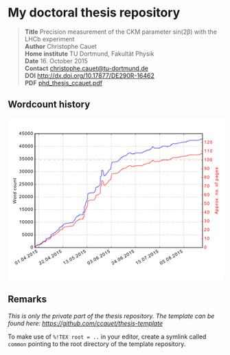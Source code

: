 # My doctoral thesis repository

> **Title**  Precision measurement of the CKM parameter sin(2β) with the LHCb experiment   
> **Author** Christophe Cauet   
> **Home institute** TU Dortmund, Fakultät Physik   
> **Date** 16. October 2015   
> **Contact** christophe.cauet@tu-dortmund.de   
> **DOI** http://dx.doi.org/10.17877/DE290R-16462   
> **PDF** [phd_thesis_ccauet.pdf](https://s3-eu-west-1.amazonaws.com/ccauet-website-storage/pdf/phd_thesis_ccauet.pdf)

## Wordcount history
![wordcount history](/wordcount.png)

## Remarks
_This is only the private part of the thesis repository. The template can be found here:
https://github.com/ccauet/thesis-template_

To make use of ```%!TEX root = ..``` in your editor, create a symlink called ```common``` pointing to the root directory of the template repository.

